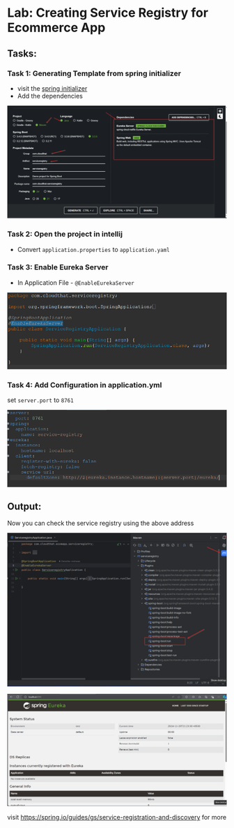 # Lab: Creating Service Registry for Ecommerce App

## Tasks:

### Task 1: Generating Template from spring initializer

* visit the [spring initializer](https://start.spring.io)
* Add the dependencies
  
![](./images/image1-1.png)

### Task 2: Open the project in intellij
* Convert `application.properties` to `application.yaml` 

### Task 3: Enable Eureka Server
* In Application File - `@EnableEurekaServer`
   
![](./images/image1-2.png)

### Task 4: Add Configuration in application.yml
set `server.port` to `8761`

![](./images/image1-3.png)

## Output:

Now you can check the service registry using the above address

![](./images/image1-4.png)

![](./images/image1-5.png)

visit https://spring.io/guides/gs/service-registration-and-discovery for more